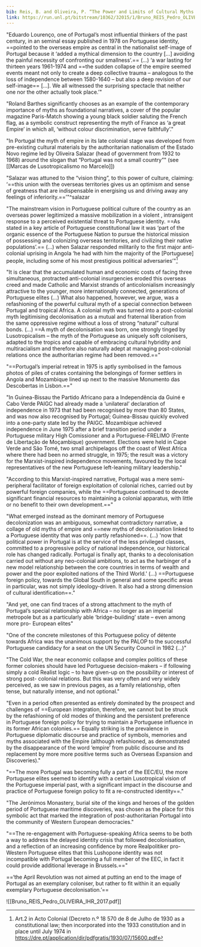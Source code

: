 ```yaml
---
bib: Reis, B. and Oliveira, P. “The Power and Limits of Cultural Myths in Portugal’s Search for a Post-Imperial Role”. International History Review pp. 1-23, 2017. http://www.tandfonline.com/doi/abs/10.1080/07075332.2016.1253599?journalCode=rinh20
link: https://run.unl.pt/bitstream/10362/32015/1/Bruno_REIS_Pedro_OLIVEIRA_IHR_2017.pdf
---
```

"Eduardo Lourenço, one of Portugal’s most influential thinkers of the past century, in an seminal essay published in 1978 on Portuguese identity, ==pointed to the overseas empire as central in the nationalist self-image of Portugal because it ‘added a mythical dimension to the country […] avoiding the painful necessity of confronting our smallness’.== (...) ‘a war lasting for thirteen years 1961-1974 and ==the sudden collapse of the empire seemed events meant not only to create a deep collective trauma – analogous to the loss of independence between 1580-1640 – but also a deep revision of our self-image== […]. We all witnessed the surprising spectacle that neither one nor the other actually took place.’"

"Roland Barthes significantly chooses as an example of the contemporary importance of myths as foundational narratives, a cover of the popular magazine Paris-Match showing a young black soldier saluting the French flag, as a symbolic construct representing the myth of France as ‘a great Empire’ in which all, ‘without colour discrimination, serve faithfully’."

"In Portugal the myth of empire in its late colonial stage was developed from pre-existing cultural materials by the authoritarian nationalism of the Estado Novo regime led by Oliveira Salazar (head of government from 1932 to 1968) around the slogan that “Portugal was not a small country”" (see [[Marcas de Lusotropicalismo no Marcelo]])

"Salazar was attuned to the “vision thing”, to this power of culture, claiming: ‘==this union with the overseas territories gives us an optimism and sense of greatness that are indispensable in energising us and driving away any feelings of inferiority.==’"^salazar

"The mainstream vision in Portuguese political culture of the country as an overseas power legitimized a massive mobilization in a violent , intransigent response to a perceived existential threat to Portuguese identity. ==As stated in a key article of Portuguese constitutional law it was ‘part of the organic essence of the Portuguese Nation to pursue the historical mission of possessing and colonizing overseas territories, and civilizing their native populations’.== (...)
when Salazar responded militarily to the first major anti-colonial uprising in Angola ‘he had with him the majority of the [Portuguese] people, including some of his most prestigious political adversaries’"[^constituion]

"It is clear that the accumulated human and economic costs of facing three simultaneous, protracted anti-colonial insurgencies eroded this overseas creed and made Catholic and Marxist strands of anticolonialism increasingly attractive to the younger, more internationally connected, generations of Portuguese elites (...) What also happened, however, we argue, was a refashioning of the powerful cultural myth of a special connection between Portugal and tropical Africa. A colonial myth was turned into a post-colonial myth legitimising decolonisation as a mutual and fraternal liberation from the same oppressive regime without a loss of strong “natural” cultural bonds. (...) ==A myth of decolonisation was born, one strongly tinged by Lusotropicalism – the myth of the Portuguese as uniquely soft colonisers, adapted to the tropics and capable of embracing cultural hybridity and multiracialism and therefore also naturally adept at managing post-colonial relations once the authoritarian regime had been removed.=="

"==Portugal’s imperial retreat in 1975 is aptly symbolised in the famous photos of piles of crates containing the belongings of former settlers in Angola and Mozambique lined up next to the massive Monumento das Descobertas in Lisbon.=="

"In Guinea-Bissau the Partido Africano para a Independência da Guiné e Cabo Verde PAIGC had already made a ‘unilateral’ declaration of independence in 1973 that had been recognised by more than 80 States, and was now also recognised by Portugal; Guinea-Bissau quickly evolved into a one-party state led by the PAIGC. Mozambique achieved independence in June 1975 after a brief transition period under a Portuguese military High Comissioner and a Portuguese-FRELIMO (Frente de Libertação de Moçambique) government. Elections were held in Cape Verde and São Tomé, two small archipelagos off the coast of West Africa where there had been no armed struggle, in 1975; the result was a victory for the Marxist-inspired independence movements, favoured by the local representatives of the new Portuguese left-leaning military leadership."

"According to this Marxist-inspired narrative, Portugal was a mere semi-peripheral facilitator of foreign exploitation of colonial riches, carried out by powerful foreign companies, while the ==Portuguese continued to devote significant financial resources to maintaining a colonial apparatus, with little or no benefit to their own development.=="

"What emerged instead as the dominant memory of Portuguese decolonization was an ambiguous, somewhat contradictory narrative, a collage of old myths of empire and ==new myths of decolonisation linked to a Portuguese identity that was only partly refashioned==. (...)
'now that political power in Portugal is at the service of the less privileged classes, committed to a progressive policy of national independence, our historical role has changed radically. Portugal is finally apt, thanks to a decolonisation carried out without any neo-colonial ambitions, to act as the harbinger of a new model relationship between the core countries in terms of wealth and power and the poor exploited nations of the Third World.' (...) ==Portuguese foreign policy, towards the Global South in general and some specific areas in particular, was not simply ideology-driven. It also had a strong dimension of cultural identification==."

"And yet, one can find traces of a strong attachment to the myth of Portugal’s special relationship with Africa – no longer as an imperial metropole but as a particularly able ‘bridge-building’ state – even among more pro- European elites"

"One of the concrete milestones of this Portuguese policy of détente towards Africa was the unanimous support by the PALOP to the successful Portuguese candidacy for a seat on the UN Security Council in 1982 (...)"

"The Cold War, the near economic collapse and complex politics of these former colonies should have led Portuguese decision-makers – if following simply a cold Realist logic – to have given-up on the possibility or interest of strong post- colonial relations. But this was very often and very widely perceived, as we saw in previous pages, as a family relationship, often tense, but naturally intense, and not optional."

"Even in a period often presented as entirely dominated by the prospect and challenges of ==European integration, therefore, we cannot but be struck by the refashioning of old modes of thinking and the persistent preference in Portuguese foreign policy for trying to maintain a Portuguese influence in its former African colonies.== Equally striking is the prevalence in Portuguese diplomatic discourse and practice of symbols, memories and myths associated with the Empire (although refashioned, as demonstrated by the disappearance of the word ‘empire’ from public discourse and its replacement by more more positive terms such as Overseas Expansion and Discoveries)."

"==The more Portugal was becoming fully a part of the EEC/EU, the more Portuguese elites seemed to identify with a certain Lusotropical vision of the Portuguese imperial past, with a significant impact in the discourse and practice of Portuguese foreign policy to fit a re-constructed identity==."

"The Jerónimos Monastery, burial site of the kings and heroes of the golden period of Portuguese maritime discoveries, was chosen as the place for this symbolic act that marked the integration of post-authoritarian Portugal into the community of Western European democracies."

"==The re-engagement with Portuguese-speaking Africa seems to be both a way to address the delayed identity crisis that followed decolonisation, and a reflection of an increasing confidence by more Realpolitiker pro-Western Portuguese elites that this Lushopone identity was not incompatible with Portugal becoming a full member of the EEC, in fact it could provide additional leverage in Brussels.=="

==‘the April Revolution was not aimed at putting an end to the image of Portugal as an exemplary coloniser, but rather to fit within it an equally exemplary Portuguese decolonisation.’==

![[Bruno_REIS_Pedro_OLIVEIRA_IHR_2017.pdf]]


[^constituion]: Art.2 in Acto Colonial (Decreto n.º 18 570 de 8 de Julho de 1930 as a constitutional law; then incorporated into the 1933 constitution and in place until July 1974 in https://dre.pt/application/dir/pdfgratis/1930/07/15600.pdf